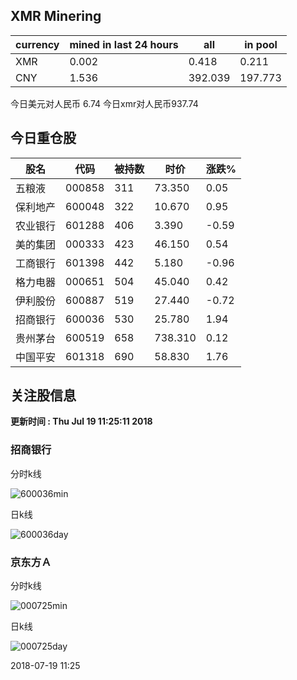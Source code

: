 ## XMR Minering

|currency|mined in last 24 hours|all|in pool|
|---|---|---|---|
|XMR|0.002|0.418|0.211|
|CNY|1.536|392.039|197.773|

今日美元对人民币 6.74	今日xmr对人民币937.74


## 今日重仓股 

|股名|代码|被持数|时价|涨跌%|
|---|---|---|---|---|
|五粮液|000858|311|73.350|0.05|
|保利地产|600048|322|10.670|0.95|
|农业银行|601288|406|3.390|-0.59|
|美的集团|000333|423|46.150|0.54|
|工商银行|601398|442|5.180|-0.96|
|格力电器|000651|504|45.040|0.42|
|伊利股份|600887|519|27.440|-0.72|
|招商银行|600036|530|25.780|1.94|
|贵州茅台|600519|658|738.310|0.12|
|中国平安|601318|690|58.830|1.76|

## 关注股信息
**更新时间 : Thu Jul 19 11:25:11 2018**
### 招商银行 
分时k线

![600036min](http://image.sinajs.cn/newchart/min/n/sh600036.gif)

日k线

![600036day](http://image.sinajs.cn/newchart/daily/n/sh600036.gif)

### 京东方Ａ 
分时k线

![000725min](http://image.sinajs.cn/newchart/min/n/sz000725.gif)

日k线

![000725day](http://image.sinajs.cn/newchart/daily/n/sz000725.gif)

2018-07-19 11:25